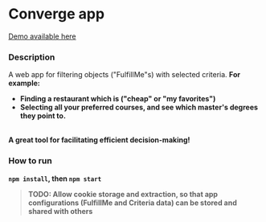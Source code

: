 # Converge app

[Demo available here](https://maoredman.gitub.io/converge-app)

### Description
A web app for filtering objects ("FulfillMe"s) with selected criteria.
<b>
For example:
 - Finding a restaurant which is ("cheap" or "my favorites")
 - Selecting all your preferred courses, and see which master's degrees they point to.
<br>
A great tool for facilitating efficient decision-making!

### How to run
`npm install`, then `npm start`
<br>
>TODO:
>Allow cookie storage and extraction, so that app configurations (FulfillMe and Criteria data) can be stored and shared with others